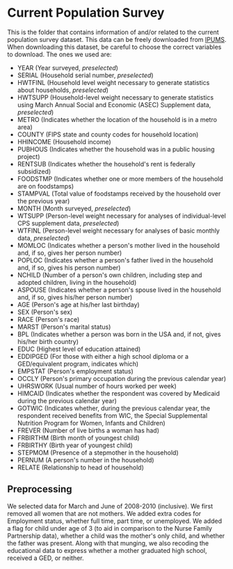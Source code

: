 Current Population Survey
=========================

This is the folder that contains information of and/or related to the current population survey dataset.
This data can be freely downloaded from [IPUMS](http://cps.ipums.org). When downloading this dataset, be careful to choose the correct variables to download. The ones we used are:
+ YEAR (Year surveyed, *preselected*)
+ SERIAL (Household serial number, *preselected*)
+ HWTFINL (Household level weight necessary to generate statistics about households, *preselected*)
+ HWTSUPP (Household-level weight necessary to generate statistics using March Annual Social and Economic (ASEC) Supplement data, *preselected*)
+ METRO (Indicates whether the location of the household is in a metro area)
+ COUNTY (FIPS state and county codes for household location)
+ HHINCOME (Household income)
+ PUBHOUS (Indicates whether the household was in a public housing project)
+ RENTSUB (Indicates whether the household's rent is federally subsidized)
+ FOODSTMP (Indicates whether one or more members of the household are on foodstamps)
+ STAMPVAL (Total value of foodstamps received by the household over the previous year)
+ MONTH (Month surveyed, *preselected*)
+ WTSUPP (Person-level weight necessary for analyses of individual-level CPS supplement data, *preselected*)
+ WTFINL (Person-level weight necessary for analyses of basic monthly data, *preselected*)
+ MOMLOC (Indicates whether a person's mother lived in the household and, if so, gives her person number)
+ POPLOC (Indicates whether a person's father lived in the household and, if so, gives his person number)
+ NCHILD (Number of a person's own children, including step and adopted children, living in the household)
+ ASPOUSE (Indicates whether a person's spouse lived in the household and, if so, gives his/her person number)
+ AGE (Person's age at his/her last birthday)
+ SEX (Person's sex)
+ RACE (Person's race)
+ MARST (Person's marital status)
+ BPL (Indicates whether a person was born in the USA and, if not, gives his/her birth country)
+ EDUC (Highest level of education attained)
+ EDDIPGED (For those with either a high school diploma or a GED/equivalent program, indicates which)
+ EMPSTAT (Person's employment status)
+ OCCLY (Person's primary occupation during the previous calendar year)
+ UHRSWORK (Usual number of hours worked per week)
+ HIMCAID (Indicates whether the respondent was covered by Medicaid during the previous calendar year)
+ GOTWIC (Indicates whether, during the previous calendar year, the respondent received benefits from WIC, the Special Supplemental Nutrition Program for Women, Infants and Children)
+ FREVER (Number of live births a woman has had)
+ FRBIRTHM (Birth month of youngest child)
+ FRBIRTHY (Birth year of youngest child)
+ STEPMOM (Presence of a stepmother in the household)
+ PERNUM (A person's number in the household)
+ RELATE (Relationship to head of household)

Preprocessing
--------

We selected data for March and June of 2008-2010 (inclusive). We first removed all women that are not mothers. We added extra codes for Employment status, whether full time, part time, or unemployed. We added a flag for child under age of 3 (to aid in comparison to the Nurse Family Partnership data), whether a child was the mother's only child, and whether the father was present. Along with that munging, we also recoding the educational data to express whether a mother graduated high school, received a GED, or neither.
